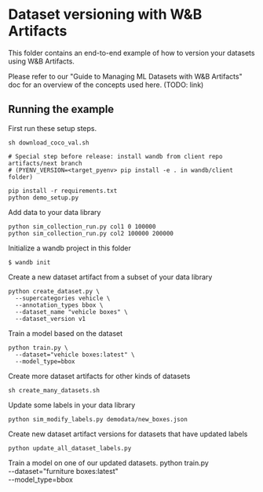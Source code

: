 # Dataset versioning with W&B Artifacts

This folder contains an end-to-end example of how to version your datasets using W&B Artifacts.

Please refer to our "Guide to Managing ML Datasets with W&B Artifacts" doc for an overview of the concepts used here. (TODO: link)


## Running the example

First run these setup steps.

```
sh download_coco_val.sh

# Special step before release: install wandb from client repo artifacts/next branch
# (PYENV_VERSION=<target_pyenv> pip install -e . in wandb/client folder)

pip install -r requirements.txt
python demo_setup.py
```

Add data to your data library

```
python sim_collection_run.py col1 0 100000
python sim_collection_run.py col2 100000 200000
```

Initialize a wandb project in this folder

```
$ wandb init
```

Create a new dataset artifact from a subset of your data library

```
python create_dataset.py \
  --supercategories vehicle \
  --annotation_types bbox \
  --dataset_name "vehicle boxes" \
  --dataset_version v1
```

Train a model based on the dataset

```
python train.py \
  --dataset="vehicle boxes:latest" \
  --model_type=bbox
```

Create more dataset artifacts for other kinds of datasets

```
sh create_many_datasets.sh
```

Update some labels in your data library

```
python sim_modify_labels.py demodata/new_boxes.json
```

Create new dataset artifact versions for datasets that have updated labels

```
python update_all_dataset_labels.py
```

Train a model on one of our updated datasets.
python train.py \
  --dataset="furniture boxes:latest" \
  --model_type=bbox